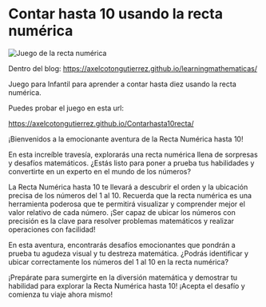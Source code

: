 # Contar hasta 10 usando la recta numérica

![Juego de la recta numérica](https://axelcotongutierrez.github.io/learningmathematicas/assets/images//posts/Contar10/jcontar10rm.jpg)

Dentro del blog: https://axelcotongutierrez.github.io/learningmathematicas/

Juego para Infantil para aprender a contar hasta diez usando la recta numérica.

Puedes probar el juego en esta url:

https://axelcotongutierrez.github.io/Contarhasta10recta/

¡Bienvenidos a la emocionante aventura de la Recta Numérica hasta 10!

En esta increíble travesía, explorarás una recta numérica llena de sorpresas y desafíos matemáticos. ¿Estás listo para poner a prueba tus habilidades y convertirte en un experto en el mundo de los números?

La Recta Numérica hasta 10 te llevará a descubrir el orden y la ubicación precisa de los números del 1 al 10. Recuerda que la recta numérica es una herramienta poderosa que te permitirá visualizar y comprender mejor el valor relativo de cada número. ¡Ser capaz de ubicar los números con precisión es la clave para resolver problemas matemáticos y realizar operaciones con facilidad!

En esta aventura, encontrarás desafíos emocionantes que pondrán a prueba tu agudeza visual y tu destreza matemática. ¿Podrás identificar y ubicar correctamente los números del 1 al 10 en la recta numérica?

¡Prepárate para sumergirte en la diversión matemática y demostrar tu habilidad para explorar la Recta Numérica hasta 10! ¡Acepta el desafío y comienza tu viaje ahora mismo!

